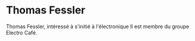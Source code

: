 # Thomas Fessler

Thomas Fessler, intéressé à s'initié à l'électronique
Il est membre du groupe Electro Café.
